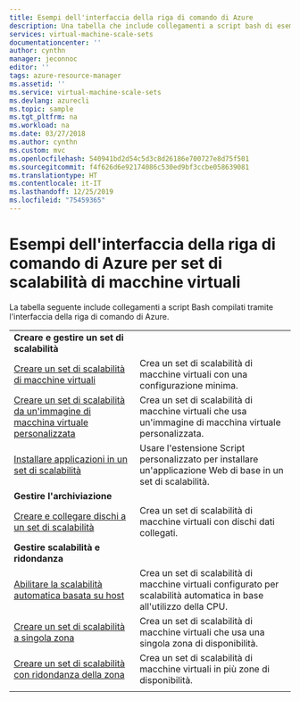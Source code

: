 ```yaml
---
title: Esempi dell'interfaccia della riga di comando di Azure
description: Una tabella che include collegamenti a script bash di esempio creati usando l'interfaccia della riga di comando di Azure, come la creazione e la gestione di un set di scalabilità.
services: virtual-machine-scale-sets
documentationcenter: ''
author: cynthn
manager: jeconnoc
editor: ''
tags: azure-resource-manager
ms.assetid: ''
ms.service: virtual-machine-scale-sets
ms.devlang: azurecli
ms.topic: sample
ms.tgt_pltfrm: na
ms.workload: na
ms.date: 03/27/2018
ms.author: cynthn
ms.custom: mvc
ms.openlocfilehash: 540941bd2d54c5d3c8d26186e700727e8d75f501
ms.sourcegitcommit: f4f626d6e92174086c530ed9bf3ccbe058639081
ms.translationtype: HT
ms.contentlocale: it-IT
ms.lasthandoff: 12/25/2019
ms.locfileid: "75459365"
---
```

# <a name="azure-cli-samples-for-virtual-machine-scale-sets"></a>Esempi dell'interfaccia della riga di comando di Azure per set di scalabilità di macchine virtuali

La tabella seguente include collegamenti a script Bash compilati tramite l'interfaccia della riga di comando di Azure.

| | |
|---|---|
|**Creare e gestire un set di scalabilità**||
| [Creare un set di scalabilità di macchine virtuali](scripts/cli-sample-create-simple-scale-set.md?toc=%2fcli%2fazure%2ftoc.json) | Crea un set di scalabilità di macchine virtuali con una configurazione minima. |
| [Creare un set di scalabilità da un'immagine di macchina virtuale personalizzata](scripts/cli-sample-create-scale-set-from-custom-image.md?toc=%2fcli%2fmodule%2ftoc.json) | Crea un set di scalabilità di macchine virtuali che usa un'immagine di macchina virtuale personalizzata. |
| [Installare applicazioni in un set di scalabilità](scripts/cli-sample-install-apps.md?toc=%2fcli%2fmodule%2ftoc.json) | Usare l'estensione Script personalizzato per installare un'applicazione Web di base in un set di scalabilità. |
|**Gestire l'archiviazione**||
| [Creare e collegare dischi a un set di scalabilità](scripts/cli-sample-attach-disks.md?toc=%2fcli%2fmodule%2ftoc.json) | Crea un set di scalabilità di macchine virtuali con dischi dati collegati. |
|**Gestire scalabilità e ridondanza**||
| [Abilitare la scalabilità automatica basata su host](scripts/cli-sample-enable-autoscale.md?toc=%2fcli%2fazure%2ftoc.json) | Crea un set di scalabilità di macchine virtuali configurato per scalabilità automatica in base all'utilizzo della CPU. |
| [Creare un set di scalabilità a singola zona](scripts/cli-sample-single-availability-zone-scale-set.md?toc=%2fcli%2fazure%2ftoc.json) | Crea un set di scalabilità di macchine virtuali che usa una singola zona di disponibilità. |
| [Creare un set di scalabilità con ridondanza della zona](scripts/cli-sample-zone-redundant-scale-set.md?toc=%2fcli%2fazure%2ftoc.json) | Crea un set di scalabilità di macchine virtuali in più zone di disponibilità. |
| | |